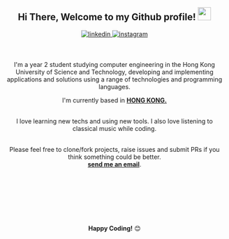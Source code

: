 <div align="center">
<h2> Hi There, Welcome to my Github profile! <img src="https://github.com/abdoachhoubi/abdoachhoubi/blob/main/gifs/Hi.gif" width="30"></h2>
<a href="https://www.linkedin.com/in/gordon-meng-14799a229/" target="_blank">
<img src=https://img.shields.io/badge/linkedin-%2300acee.svg?color=405DE6&style=for-the-badge&logo=linkedin&logoColor=white alt=linkedin style="margin-bottom: 5px;" />
</a>

<a href="i" target="_blank">
<img src=https://img.shields.io/badge/instagram-%ff5851db.svg?color=C13584&style=for-the-badge&logo=instagram&logoColor=white alt=instagram style="margin-bottom: 5px;" />
</a>

<br />
<br />


<br />

I'm a year 2 student studying computer engineering in the Hong Kong University of Science and Technology, developing and implementing applications and solutions using a range of technologies and programming languages.
<br />

I'm currently based in **[HONG KONG.](https://www.google.com/maps/place/Ben+Guerir/@32.2307977,-7.9817398,13z/data=!3m1!4b1!4m5!3m4!1s0xdaf7a781193e37b:0x600a48af566b132a!8m2!3d32.2359364!4d-7.9538378)**

<br />
I love learning new techs and using new tools. I also love listening to classical music while coding.
<br />
<br />

Please feel free to clone/fork projects, raise issues and submit PRs if you think something could be better.<br />
  <a href="mailto:gordonmeng2021@gmail.com"><b>send me an email</b></a>.
<br />
<br />

<br />
<br />
<!-- <img src="https://github-readme-stats.vercel.app/api/top-langs/?username=abdoachhoubi&layout=compact&theme=dark&bg_color=0A0A0A" alt="Abdo Achhoubi Top Languages"/> -->
<br />
<br />
<br />

**Happy Coding!** 😊

</div>



